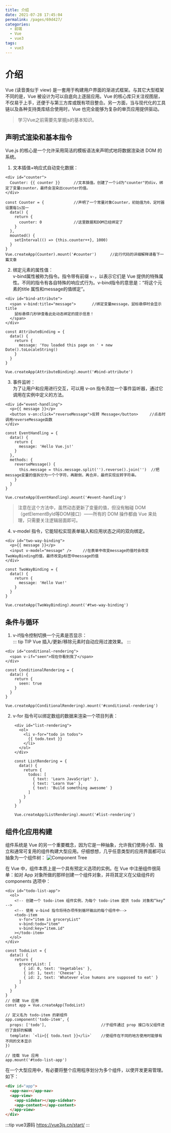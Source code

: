 ```yaml
---
title: 介绍
date: 2021-07-28 17:45:04
permalink: /pages/69d427/
categories:
  - 前端
  - Vue
  - vue3
tags:
  - vue3
---
```

# 介绍
Vue (读音类似于 view) 是一套用于构建用户界面的渐进式框架。与其它大型框架不同的是，Vue 被设计为可以自底向上逐层应用。Vue 的核心库只关注视图层，不仅易于上手，还便于与第三方库或既有项目整合。另一方面，当与现代化的工具链以及各种支持类库结合使用时，Vue 也完全能够为复杂的单页应用提供驱动。

> 学习Vue之前需要先掌握js的基本知识。   


## 声明式渲染和基本指令
Vue.js 的核心是一个允许采用简洁的模板语法来声明式地将数据渲染进 DOM 的系统。    
1. 文本插值+响应式自动变化数据：
```vue
<div id="counter">
  Counter: {{ counter }}      //文本插值。创建了一个id为"counter"的div，绑定了变量counter，最终会渲染出counter的值。
</div>

const Counter = {             //声明了一个常量对象Counter，初始值为0，定时器设置每1s加一
  data() {
    return {
      counter: 0              //这里数据和DOM已经绑定了
    }
  },
  mounted() {
    setInterval(() => {this.counter++}, 1000)
  }
}
Vue.createApp(Counter).mount('#counter')      //此行代码的详细解释请看下一篇文章
```


2. 绑定元素的属性值：   
v-bind属性被称为指令。指令带有前缀 `v-`，以表示它们是 Vue 提供的特殊属性。不同的指令有各自特殊的响应式行为。v-bind指令的意思是：“将这个元素的title 属性和message的值绑定”。
```vue
<div id="bind-attribute">
  <span v-bind:title="message">       //绑定变量message，鼠标悬停时会显示title
    鼠标悬停几秒钟查看此处动态绑定的提示信息！
  </span>
</div>

const AttributeBinding = {
  data() {
    return {
      message: 'You loaded this page on ' + new Date().toLocaleString()
    }
  }
}

Vue.createApp(AttributeBinding).mount('#bind-attribute')
```

3. 事件监听：   
为了让用户和应用进行交互，可以用 v-on 指令添加一个事件监听器，通过它调用在实例中定义的方法。
```vue
<div id="event-handling">
  <p>{{ message }}</p>
  <button v-on:click="reverseMessage">反转 Message</button>     //点击时调用reverseMessage函数
</div>

const EventHandling = {
  data() {
    return {
      message: 'Hello Vue.js!'
    }
  },
  methods: {
    reverseMessage() {
      this.message = this.message.split('').reverse().join('')  //把message变量的值拆分为一个个字符，再颠倒，再合并，最终实现反转字符串。
    }
  }
}

Vue.createApp(EventHandling).mount('#event-handling')
```
> 注意在这个方法中，虽然动态更新了变量的值，但没有触碰 DOM（getElementById等DOM接口）——所有的 DOM 操作都由 Vue 来处理，只需要关注逻辑层面即可。

4. v-model 指令，它能轻松实现表单输入和应用状态之间的双向绑定。
```vue
<div id="two-way-binding">
  <p>{{ message }}</p>
  <input v-model="message" />     //在表单中改变message的值时会改变TwoWayBinding的值，最终改变p标签中message的值
</div>

const TwoWayBinding = {
  data() {
    return {
      message: 'Hello Vue!'
    }
  }
}

Vue.createApp(TwoWayBinding).mount('#two-way-binding')
```
## 条件与循环
1. v-if指令控制切换一个元素是否显示：   
::: tip TIP
   Vue 插入/更新/移除元素时自动应用过渡效果。
:::
```vue
<div id="conditional-rendering">
  <span v-if="seen">现在你看到我了</span>
</div>

const ConditionalRendering = {
  data() {
    return {
      seen: true
    }
  }
}

Vue.createApp(ConditionalRendering).mount('#conditional-rendering')
```

2. v-for 指令可以绑定数组的数据来渲染一个项目列表：
```vue
    <div id="list-rendering">
      <ol>
        <li v-for="todo in todos">
          {{ todo.text }}
        </li>
      </ol>
    </div>

    const ListRendering = {
      data() {
        return {
          todos: [
            { text: 'Learn JavaScript' },
            { text: 'Learn Vue' },
            { text: 'Build something awesome' }
          ]
        }
      }
    }

    Vue.createApp(ListRendering).mount('#list-rendering')
```
## 组件化应用构建
组件系统是 Vue 的另一个重要概念，因为它是一种抽象，允许我们使用小型、独立和通常可复用的组件构建大型应用。仔细想想，几乎任意类型的应用界面都可以抽象为一个组件树：
![Component Tree](https://v3.cn.vuejs.org/images/components.png)


在 Vue 中，组件本质上是一个具有预定义选项的实例。在 Vue 中注册组件很简单：如对 App 对象所做的那样创建一个组件对象，并将其定义在父级组件的 components 选项中：   
```vue
<div id="todo-list-app">
  <ol>
    <!-- 创建一个 todo-item 组件实例，为每个 todo-item 提供 todo 对象和“key” -->
    <!-- 使用 v-bind 指令将待办项传到循环输出的每个组件中-->
    <todo-item
      v-for="item in groceryList"
      v-bind:todo="item"              
      v-bind:key="item.id"
    ></todo-item>
  </ol>
</div>

const TodoList = {
  data() {
    return {
      groceryList: [
        { id: 0, text: 'Vegetables' },
        { id: 1, text: 'Cheese' },
        { id: 2, text: 'Whatever else humans are supposed to eat' }
      ]
    }
  }
}
// 创建 Vue 应用
const app = Vue.createApp(TodoList)

// 定义名为 todo-item 的新组件
app.component('todo-item', {
  props: ['todo'],                        //子组件通过 prop 接口与父组件进行了良好的解耦
  template: `<li>{{ todo.text }}</li>`    //使组件在不同的地方使用时能够有不同的文本显示
})

// 挂载 Vue 应用
app.mount('#todo-list-app')
```

在一个大型应用中，有必要将整个应用程序划分为多个组件，以使开发更易管理。如下：   
```html
<div id="app">
  <app-nav></app-nav>
  <app-view>
    <app-sidebar></app-sidebar>
    <app-content></app-content>
  </app-view>
</div>
```

:::tip vue3源码
<https://vue3js.cn/start/>
:::